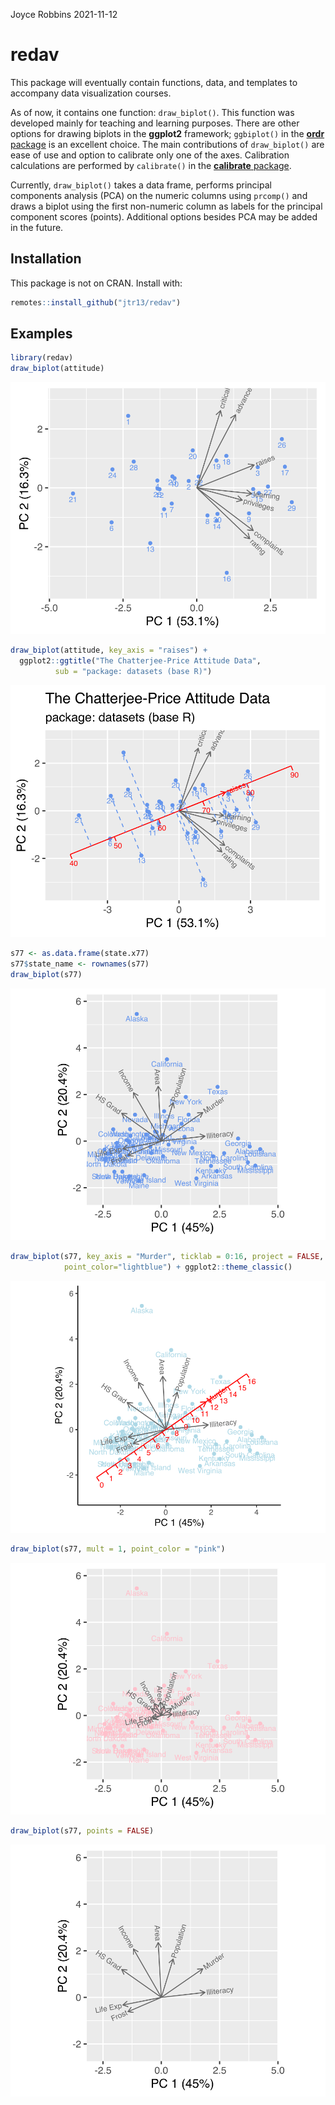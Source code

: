 Joyce Robbins
2021-11-12

# redav

This package will eventually contain functions, data, and templates to
accompany data visualization courses.

As of now, it contains one function: `draw_biplot()`. This function was
developed mainly for teaching and learning purposes. There are other
options for drawing biplots in the **ggplot2** framework; `ggbiplot()`
in the [**ordr** package](https://github.com/corybrunson/ordr) is an
excellent choice. The main contributions of `draw_biplot()` are ease of
use and option to calibrate only one of the axes. Calibration
calculations are performed by `calibrate()` in the [**calibrate**
package](https://cran.r-project.org/web/packages/calibrate/index.html).

Currently, `draw_biplot()` takes a data frame, performs principal
components analysis (PCA) on the numeric columns using `prcomp()` and
draws a biplot using the first non-numeric column as labels for the
principal component scores (points). Additional options besides PCA may
be added in the future.

## Installation

This package is not on CRAN. Install with:

``` r
remotes::install_github("jtr13/redav")
```

## Examples

``` r
library(redav)
draw_biplot(attitude)
```

![](Readme_files/figure-gfm/unnamed-chunk-2-1.svg)<!-- -->

``` r
draw_biplot(attitude, key_axis = "raises") + 
  ggplot2::ggtitle("The Chatterjee-Price Attitude Data", 
          sub = "package: datasets (base R)")
```

![](Readme_files/figure-gfm/unnamed-chunk-2-2.svg)<!-- -->

``` r
s77 <- as.data.frame(state.x77)
s77$state_name <- rownames(s77)
draw_biplot(s77)
```

![](Readme_files/figure-gfm/unnamed-chunk-2-3.svg)<!-- -->

``` r
draw_biplot(s77, key_axis = "Murder", ticklab = 0:16, project = FALSE,
            point_color="lightblue") + ggplot2::theme_classic()
```

![](Readme_files/figure-gfm/unnamed-chunk-2-4.svg)<!-- -->

``` r
draw_biplot(s77, mult = 1, point_color = "pink")
```

![](Readme_files/figure-gfm/unnamed-chunk-2-5.svg)<!-- -->

``` r
draw_biplot(s77, points = FALSE)
```

![](Readme_files/figure-gfm/unnamed-chunk-2-6.svg)<!-- -->
